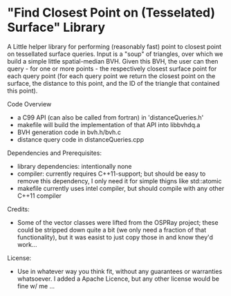 "Find Closest Point on (Tesselated) Surface" Library
====================================================

A Little helper library for performing (reasonably fast) point to
closest point on tessellated surface queries. Input is a "soup" of
triangles, over which we build a simple little spatial-median BVH.
Given this BVH, the user can then query - for one or more points - the
respectively closest surface point for each query point (for each
query point we return the closest point on the surface, the distance
to this point, and the ID of the triangle that contained this point).

Code Overview
- a C99 API (can also be called from fortran) in 'distanceQueries.h'
- makefile will build the implementation of that API into libbvhdq.a
- BVH generation code in bvh.h/bvh.c
- distance query code in distanceQueries.cpp

Dependencies and Prerequisites:
- library dependencies: intentionally none
- compiler: currently requires C++11-support; but should be easy to remove
  this dependency, I only need it for simple thigns like std::atomic
- makefile currently uses intel compiler, but should compile with any other C++11
  compiler


Credits:
- Some of the vector classes were lifted from the OSPRay project; these
  could be stripped down quite a bit (we only need a fraction of that
  functionality), but it was easist to just copy those in and know they'd work...

License:
- Use in whatever way you think fit, without any guarantees or warranties 
  whatsoever. I added a Apache Licence, but any other license would be fine w/ me ...